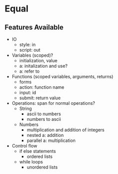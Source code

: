 # Equal


## Features Available
- IO
  - style: in
  - script: out
- Variables (scoped)?
  - initialization, value
  - a: initalization and use?
  <!-- - div: id, innercontent -->
  <!-- - p to define? -->
  - a: refer to
- Functions (scoped variables, arguments, returns)
  - forms
  - action: function name
  - input: id
  - submit: return value
- Operations: span for normal operations?
  - String
    - ascii to numbers
    - numbers to ascii
  - Numbers
    - multiplication and addition of integers
    - nested a: addition
    - parallel a: multiplication
- Control flow
  - if else statements
    - ordered lists
  - while loops
    - unordered lists